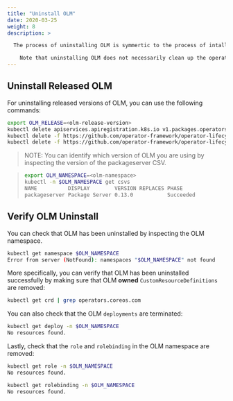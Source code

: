 ```yaml
---
title: "Uninstall OLM"
date: 2020-03-25
weight: 8
description: >

  The process of uninstalling OLM is symmertic to the process of intalling it. Specifically all OLM specific [CRDs](https://github.com/operator-framework/operator-lifecycle-manager/blob/master/deploy/upstream/quickstart/crds.yaml) and [the OLM deployment](https://github.com/operator-framework/operator-lifecycle-manager/blob/master/deploy/upstream/quickstart/olm.yaml) need to be deleted. The `apiservices` should be removed as the first step, preventing it from becoming a dangling resource. 

    Note that uninstalling OLM does not necessarily clean up the operators installed with it. Please clean up installed operator resources before uninstalling OLM, especially for resources that do not have an owner reference.
---
```


## Uninstall Released OLM

For uninstalling released versions of OLM, you can use the following commands:

```bash
export OLM_RELEASE=<olm-release-version>
kubectl delete apiservices.apiregistration.k8s.io v1.packages.operators.coreos.com
kubectl delete -f https://github.com/operator-framework/operator-lifecycle-manager/releases/download/${OLM_RELEASE}/crds.yaml
kubectl delete -f https://github.com/operator-framework/operator-lifecycle-manager/releases/download/${OLM_RELEASE}/olm.yaml
```

> NOTE: You can identify which version of OLM you are using by inspecting the version of the packageserver CSV.

> ```bash
> export OLM_NAMESPACE=<olm-namespace>
> kubectl -n $OLM_NAMESPACE get csvs
> NAME          DISPLAY        VERSION REPLACES PHASE
> packageserver Package Server 0.13.0           Succeeded
> ```

## Verify OLM Uninstall

You can check that OLM has been uninstalled by inspecting the OLM namespace.

```bash
kubectl get namespace $OLM_NAMESPACE
Error from server (NotFound): namespaces "$OLM_NAMESPACE" not found
```

More specifically, you can verify that OLM has been uninstalled successfully by making sure that OLM **owned** `CustomResourceDefinitions` are removed:

```bash
kubectl get crd | grep operators.coreos.com
```

You can also check that the OLM `deployments` are terminated:

```bash
kubectl get deploy -n $OLM_NAMESPACE
No resources found.
```

Lastly, check that the `role` and `rolebinding` in the OLM namespace are removed:

```bash
kubectl get role -n $OLM_NAMESPACE
No resources found.
```

```bash
kubectl get rolebinding -n $OLM_NAMESPACE
No resources found.
```
